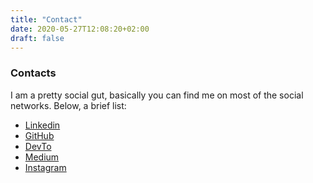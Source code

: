 ```yaml
---
title: "Contact"
date: 2020-05-27T12:08:20+02:00
draft: false
---
```


### Contacts

I am a pretty social gut, basically you can find me on most of the social networks.
Below, a brief list:

- [Linkedin](https://www.linkedin.com/in/andrea-bredice-63b102161/)
- [GitHub](https://github.com/dasher7)
- [DevTo](https://dev.to/dasher7)
- [Medium](https://medium.com/@bredice.andrea)
- [Instagram](https://medium.com/@bredice.andrea)

